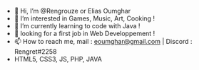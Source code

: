 - 👋 Hi, I’m @Rengrouze or Elias Oumghar
- 👀 I’m interested in Games, Music, Art, Cooking !
- 🌱 I’m currently learning to code with Java !
- 💞️ looking for a first job in Web Developpement !
- 📫 How to reach me, mail : eoumghar@gmail.com | Discord : Rengret#2258 
- HTML5, CSS3, JS, PHP, JAVA
<!---
Rengrouze/Rengrouze is a ✨ special ✨ repository because its `README.md` (this file) appears on your GitHub profile.
You can click the Preview link to take a look at your changes.
--->
